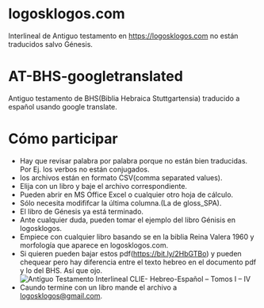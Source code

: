 # logosklogos.com
Interlineal de Antiguo testamento en https://logosklogos.com no están traducidos salvo Génesis.

# AT-BHS-googletranslated
Antiguo testamento de BHS(Biblia Hebraica Stuttgartensia) traducido a español usando google translate.

# Cómo participar

* Hay que revisar palabra por palabra porque no están bien traducidas. Por Ej. los verbos no están conjugados.
* los archivos están en formato CSV(comma separated values).
* Elija con un libro y baje el archivo correspondiente.
* Pueden abrir en MS Office Excel o cualquier otro hoja de cálculo.
* Sólo necesita modififcar la última columna.(La de gloss_SPA).
* El libro de Génesis ya está terminado.
* Ante cualquier duda, pueden tomar el ejemplo del libro Génisis en logosklogos.
* Empiece con cualquier libro basando se en la biblia Reina Valera 1960 y morfología que aparece en logosklogos.com.
* Si quieren pueden bajar estos pdf(https://bit.ly/2HbGTBo) y pueden chequear pero hay diferencia entre el texto hebreo en el documento pdf y lo del BHS. Así que ojo.
![Antíguo Testamento Interlineal CLIE- Hebreo-Español – Tomos I – IV](https://elmundobiblicodigital.files.wordpress.com/2014/02/portada.jpg "Antiguo Testamento Interlineal")
* Caundo termine con un libro mande el archivo a logosklogos@gmail.com.
